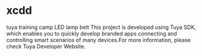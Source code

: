 # xcdd
tuya training camp LED lamp belt
This project is developed using Tuya SDK, which enables you to quickly develop branded apps connecting and controlling smart scenarios of many devices.For more information, please check Tuya Developer Website.
